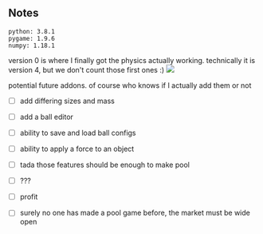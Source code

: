 ## Notes

```
python: 3.8.1
pygame: 1.9.6
numpy: 1.18.1
```

version 0 is where I finally got the physics actually working.
technically it is version 4, but we don't count those first ones :)
![](https://i.imgur.com/U33qJAF.gif)

potential future addons. of course who knows if I actually add them or not
- [ ] add differing sizes and mass
- [ ] add a ball editor
- [ ] ability to save and load ball configs
- [ ] ability to apply a force to an object
- [ ] tada those features should be enough to make pool
- [ ] ???
- [ ] profit
- [ ] surely no one has made a pool game before, the market must be wide open

